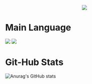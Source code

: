 <p align='center'>
    <img src="https://capsule-render.vercel.app/api?type=waving&color=auto&height=300&section=header&text=I'am%20David&fontSize=90&animation=fadeIn&fontAlignY=38&desc=We%20Can%20Do%20It!&descAlignY=51&descAlign=62"/>
</p>

<p>
    <h1>Main Language</h1>
    <img src="https://img.shields.io/badge/html5-20232a.svg?style=for-the-badge&logo=html5&logoColor=#E34F26" /> <img src="https://img.shields.io/badge/react-20232a.svg?style=for-the-badge&logo=react&logoColor=61DAFB" />
    
</p>

<p>
        <h1>Git-Hub Stats</h1>
</p>

![Anurag's GitHub stats](https://github-readme-stats.vercel.app/api?username=Divjason&show_icons=true&theme=radical)

